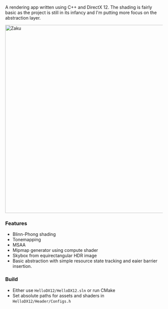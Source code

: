 
A rendering app written using C++ and DirectX 12. The shading is fairly basic as the project is still in its infancy and I'm putting more focus on the abstraction layer.

<img width="600" alt="Zaku" src="https://github.com/azer89/HelloDX12/assets/790432/59e07438-9340-4527-92c6-097df28b6214">

### Features
* Blinn-Phong shading
* Tonemapping
* MSAA
* Mipmap generator using compute shader
* Skybox from equirectangular HDR image
* Basic abstraction with simple resource state tracking and eaier barrier insertion.

### Build
* Either use `HelloDX12/HelloDX12.sln` or run CMake
* Set absolute paths for assets and shaders in `HelloDX12/Header/Configs.h`
